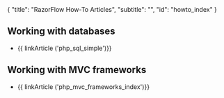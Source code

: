 <meta>
{
  "title": "RazorFlow How-To Articles",
  "subtitle": "",
  "id": "howto_index"
}
</meta>

## Working with databases

* {{ linkArticle ('php_sql_simple')}}

## Working with MVC frameworks

* {{ linkArticle ('php_mvc_frameworks_index')}}
